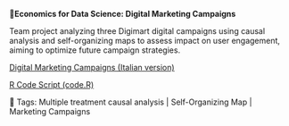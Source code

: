 **📄Economics for Data Science: Digital Marketing Campaigns**

Team project analyzing three Digimart digital campaigns using causal analysis and self-organizing maps to assess impact on user engagement, aiming to optimize future campaign strategies.

[Digital Marketing Campaigns (Italian version)](https://github.com/AuroraMusitelli/Portfolio/blob/main/DigitalMarketingCampaigns.pdf)

[R Code Script (code.R)](https://github.com/AuroraMusitelli/Portfolio/blob/main/MarketingCampaigns.Rmd)

📎 Tags: Multiple treatment causal analysis | Self-Organizing Map | Marketing Campaigns


